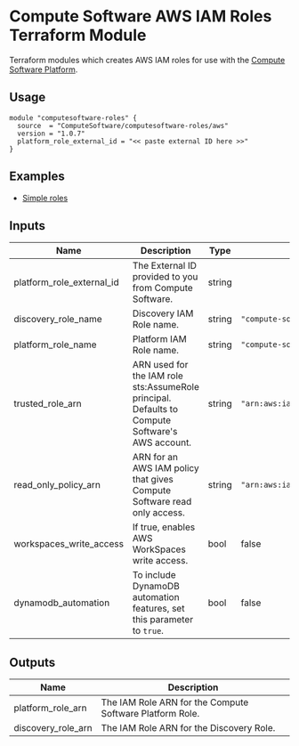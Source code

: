 # Compute Software AWS IAM Roles Terraform Module

Terraform modules which creates AWS IAM roles for use with the [Compute Software Platform](https://www.computesoftware.com/platform).

## Usage 

```hcl
module "computesoftware-roles" {
  source  = "ComputeSoftware/computesoftware-roles/aws"
  version = "1.0.7"
  platform_role_external_id = "<< paste external ID here >>"
}
```

## Examples 

- [Simple roles](https://github.com/ComputeSoftware/terraform-aws-computesoftware-roles/tree/master/examples/simple-roles)

## Inputs

| Name                      | Description                                                                                     | Type   | Default                                    | Required |
|---------------------------|-------------------------------------------------------------------------------------------------|--------|--------------------------------------------|----------|
| platform_role_external_id | The External ID provided to you from Compute Software.                                          | string |                                            | yes      |
| discovery_role_name       | Discovery IAM Role name.                                                                        | string | `"compute-software-discovery-role"`        | no       |
| platform_role_name        | Platform IAM Role name.                                                                         | string | `"compute-software-platform-role"`         | no       |
| trusted_role_arn          | ARN used for the IAM role sts:AssumeRole principal. Defaults to Compute Software's AWS account. | string | `"arn:aws:iam::734247230719:root"`         | no       |
| read_only_policy_arn      | ARN for an AWS IAM policy that gives Compute Software read only access.                         | string | `"arn:aws:iam::aws:policy/ReadOnlyAccess"` | no       |
| workspaces_write_access   | If true, enables AWS WorkSpaces write access.                                                   | bool   | false                                      | no       |
| dynamodb_automation       | To include DynamoDB automation features, set this parameter to `true`.                          | bool   | false                                      | no       |

## Outputs 

| Name               | Description                                              |
|--------------------|----------------------------------------------------------|
| platform_role_arn  | The IAM Role ARN for the Compute Software Platform Role. |
| discovery_role_arn | The IAM Role ARN for the Discovery Role.                 |
